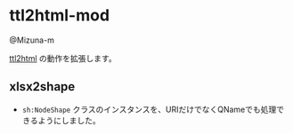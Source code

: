 # ttl2html-mod
@Mizuna-m

[ttl2html](https://github.com/masao/ttl2html/) の動作を拡張します。

## xlsx2shape
- `sh:NodeShape` クラスのインスタンスを、URIだけでなくQNameでも処理できるようにしました。
